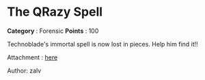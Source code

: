 # The QRazy Spell

**Category** : Forensic
**Points** : 100

Technoblade's immortal spell is now lost in pieces. Help him find it!!

Attachment : [here](https://drive.google.com/file/d/13v6V2z364t2tW137FcStX_krrJVOaS7F/view?usp=drive_link)
Author: zalv



